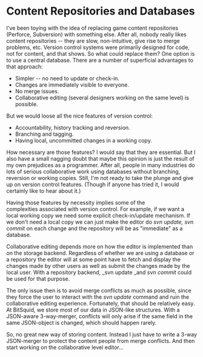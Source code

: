 # Content Repositories and Databases

I've been toying with the idea of replacing game content repositories (Perforce, Subversion) with something else. After all, nobody really likes content repositories -- they are slow, non-intuitive, give rise to merge problems, etc.&nbsp;Version control systems were primarily designed for code, not for content, and that shows. So what could replace them? One option is to use a central database. There are a number of superficial advantages to that approach:
* Simpler -- no need to update or check-in.
* Changes are immediately visible to everyone.
* No merge issues.
* Collaborative editing (several designers working on the same level) is possible.

But we would loose all the nice features of version control:

* Accountability, history tracking and reversion.
* Branching and tagging.
* Having local, uncommitted changes in a working copy.

How necessary are those features? I would say that they are essential. But I also have a small nagging doubt that maybe this opinion is just the result of my own prejudices as a programmer. After all, people in many industries do lots of serious collaborative work using databases without branching, reversion or working copies. Still, I'm not ready to take the plunge and give up on version control features. (Though if anyone has tried it, I would certainly like to hear about it.)

Having those features by necessity implies some of the complexities&nbsp;associated&nbsp;with version control. For example, if we want a local working copy we need some explicit check-in/update mechanism. If we don't need a local copy we can just make the editor do _svn update, svn commit_&nbsp;on each change and the repository will be as "immediate" as a database.

Collaborative editing depends more on how the editor is implemented than on the storage backend. Regardless of&nbsp;whether&nbsp;we are using a database or a repository the editor will at some point have to fetch and display the changes made by other users as well as submit the changes made by the local user. With a repository backend, _svn update _and _svn commit_&nbsp;could be used for that purpose.

The only issue then is to avoid merge conflicts as much as possible, since they force the user to interact with the _svn update_&nbsp;command and ruin the collaborative editing experience. Fortunately, that should be relatively easy. At BitSquid, we store most of our data in JSON-like structures. With a JSON-aware 3-way-merger, conflicts will only arise if the same field in the same JSON-object is changed, which should happen rarely.

So, no great new way of storing content. Instead I just have to write a 3-way JSON-merger to protect the content people from merge conflicts. And then start working on the collaborative level editor...  